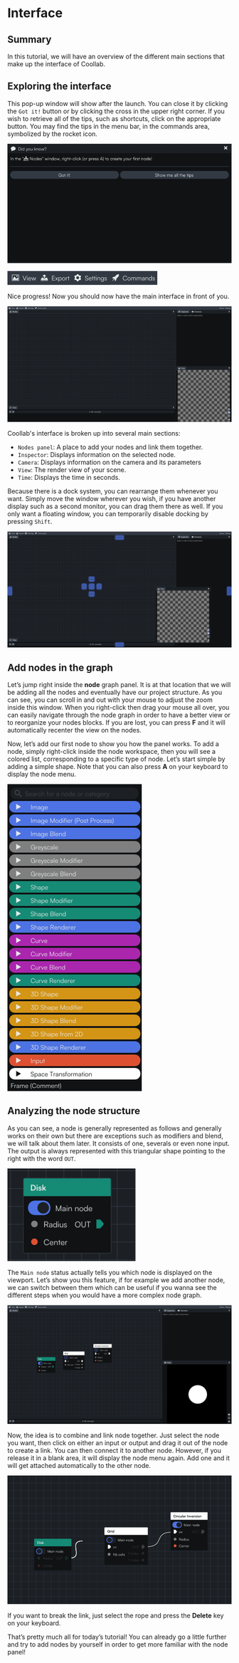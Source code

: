# Interface

## Summary
In this tutorial, we will have an overview of the different main sections that make up the interface of Coollab.

## Exploring the interface

This pop-up window will show after the launch. You can close it by clicking the `Got it!` button or by clicking the cross in the upper right corner. If you wish to retrieve all of the tips, such as shortcuts, click on the appropriate button. You may find the tips in the menu bar, in the commands area, symbolized by the rocket icon.

![Pop up](img/PopUp.png)

![Menu bar](img/MenuBar.png)

Nice progress! Now you should now have the main interface in front of you.

![Coollab Interface](img/Coollab-Interface.png)

Coollab's interface is broken up into several main sections:

- `Nodes panel`: A place to add your nodes and link them together.
- `Inspector`: Displays information on the selected node.
- `Camera`: Displays information on the camera and its parameters
- `View`: The render view of your scene.
- `Time`: Displays the time in seconds.

Because there is a dock system, you can rearrange them whenever you want. Simply move the window wherever you wish, if you have another display such as a second monitor, you can drag them there as well. If you only want a floating window, you can temporarily disable docking by pressing `Shift`.

![Docking](img/Docking.png)

## Add nodes in the graph

Let’s jump right inside the **node** graph panel. It is at that location that we will be adding all the nodes and eventually have our project structure. As you can see, you can scroll in and out with your mouse to adjust the zoom inside this window. When you right-click then drag your mouse all over, you can easily navigate through the node graph in order to have a better view or to reorganize your nodes blocks. If you are lost, you can press **F** and it will automatically recenter the view on the nodes.

Now, let’s add our first node to show you how the panel works. To add a node, simply right-click inside the node workspace, then you will see a colored list, corresponding to a specific type of node. Let’s start simple by adding a simple shape. Note that you can also press **A** on your keyboard to display the node menu.

![Node menu](img/NodeDropdownMenu.png)

## Analyzing the node structure

As you can see, a node is generally represented as follows and generally works on their own but there are exceptions such as modifiers and blend, we will talk about them later. It consists of one, severals or even none input. The output is always represented with this triangular shape pointing to the right with the word `OUT`.

![Disk node](img/DiskNode.png)

The `Main node` status actually tells you which node is displayed on the viewport. Let’s show you this feature, if for example we add another node, we can switch between them which can be useful if you wanna see the different steps when you would have a more complex node graph.

![Active node](img/ActiveNode.png)

Now, the idea is to combine and link node together. Just select the node you want, then click on either an input or output and drag it out of the node to create a link. You can then connect it to another node. However, if you release it in a blank area, it will display the node menu again. Add one and it will  get attached automatically to the other node.

![Link Node](img/LinkNode.png)

If you want to break the link, just select the rope and press the **Delete** key on your keyboard.

That’s pretty much all for today’s tutorial! You can already go a little further and try to add nodes by yourself in order to get more familiar with the node panel!



